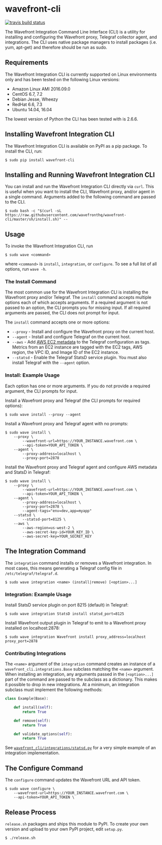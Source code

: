 # wavefront-cli

[![travis build status](https://travis-ci.org/yogeshprasad/wavefront-cli.svg?branch=master)](https://travis-ci.org/yogeshprasad/wavefront-cli)


The Wavefront Integration Command Line Interface (CLI) is a utility for installing and configuring the Wavefront proxy, Telegraf
collector agent, and integrations. The CLI uses native package managers to install packages (i.e. yum, apt-get) and therefore should be run as sudo.

## Requirements

The Wavefront Integration CLI is currently supported on Linux environments only and has been tested on the following Linux versions:

-   Amazon Linux AMI 2016.09.0
-   CentOS 6.7, 7.2
-   Debian Jesse, Wheezy
-   RedHat 6.6, 7.3
-   Ubuntu 14.04, 16.04

The lowest version of Python the CLI has been tested with is 2.6.6.

## Installing Wavefront Integration CLI

The Wavefront Integration CLI is available on PyPI as a pip package. To install the CLI, run:

```shell
$ sudo pip install wavefront-cli
```

## Installing and Running Wavefront Integration CLI

You can install and run the Wavefront Integration CLI directly via `curl`. This is useful when you want to install the CLI, Wavefront proxy, and/or agent in a single command. Arguments added to the following command are passed to the CLI.

```shell
$ sudo bash -c "$(curl -sL https://raw.githubusercontent.com/wavefronthq/wavefront-cli/master/sh/install.sh)" --
```

## Usage

To invoke the Wavefront Integration CLI, run

```shell
$ sudo wave <command>
```

where `<command>` is `install`, `integration`, or `configure`. To see a full list of all options, run `wave -h`.

### The Install Command

The most common use for the Wavefront Integration CLI is installing the Wavefront proxy and/or Telegraf. The `install` command
accepts multiple options each of which accepts arguments. If a required argument is not passed to an option, the CLI
prompts you for missing input. If all required arguments are passed, the CLI does not prompt for input.

The `install` command accepts one or more options:

-   `--proxy` - Install and configure the Wavefront proxy on the current host.
-   `--agent` - Install and configure Telegraf on the current host.
-   `--aws` - Add [AWS EC2 metadata](http://docs.aws.amazon.com/AWSEC2/latest/UserGuide/Using_Tags.html) to the Telegraf
configuration as tags. Metrics from an EC2 instance are tagged with the EC2 tags, AWS region, the VPC ID, and Image ID of the EC2 instance.
-   `--statsd` - Enable the Telegraf StatsD service plugin. You must also install Telegraf with the `--agent` option.

### Install: Example Usage

Each option has one or more arguments. If you do not provide a required argument, the CLI prompts for input.

Install a Wavefront proxy and Telegraf (the CLI prompts for required options):

```shell
$ sudo wave install --proxy --agent
```

Install a Wavefront proxy and Telegraf agent with no prompts:

```shell
$ sudo wave install \
    --proxy \
        --wavefront-url=https://YOUR_INSTANCE.wavefront.com \
        --api-token=YOUR_API_TOKEN \
    --agent \
        --proxy-address=localhost \
        --proxy-port=2878
```

Install the Wavefront proxy and Telegraf agent and configure AWS metadata and StatsD in Telegraf:

```shell
$ sudo wave install \
    --proxy \
        --wavefront-url=https://YOUR_INSTANCE.wavefront.com \
        --api-token=YOUR_API_TOKEN \
    --agent \
        --proxy-address=localhost \
        --proxy-port=2878 \
        --agent-tags="env=dev,app=myapp"
    --statsd \
        --statsd-port=8125 \
    --aws \
        --aws-region=us-west-2 \
        --aws-secret-key-id=YOUR_KEY_ID \
        --aws-secret-key=YOUR_SECRET_KEY
```

## The Integration Command

The `integration` command installs or removes a Wavefront integration. In most cases, this means generating a Telegraf
config file in `/etc/telegraf/telegraf.d`.

```shell
$ sudo wave integration <name> (install|remove) [<option>...]
```

### Integration: Example Usage

Install StatsD service plugin on port 8215 (default) in Telegraf:

```shell
$ sudo wave integration StatsD install statsd_port=8125
```

Install Wavefront output plugin in Telegraf to emit to a Wavefront proxy installed on localhost:2878:

```shell
$ sudo wave integration Wavefront install proxy_address=localhost proxy_port=2878
```

### Contributing Integrations

The `<name>` argument of the `integration` command creates an instance of a `wavefront_cli.integrations.Base` subclass
matching the `<name>` argument. When installing an integration, any arguments passed in the `[<option>...]` part of the
command are passed to the subclass as a dictionary. This makes it possible to drop in new integrations. At a minimum,
an integration subclass must implement the following methods:

```python
class Example(Base):

    def install(self):
        return True

    def remove(self):
        return True

    def validate_options(self):
        return True
```

See [`wavefront_cli/integrations/statsd.py`](https://raw.githubusercontent.com/wavefrontHQ/wavefront-cli/master/wavefront_cli/integrations/statsd.py) for a very simple example of an integration implementation.

## The Configure Command

The `configure` command updates the Wavefront URL and API token.

```shell
$ sudo wave configure \
    --wavefront-url=https://YOUR_INSTANCE.wavefront.com \
    --api-token=YOUR_API_TOKEN \
```

## Release Process

`release.sh` packages and ships this module to PyPI. To create your own version and upload to your own PyPI project, edit `setup.py`.

```shell
$ ./release.sh
```
